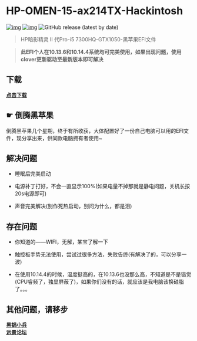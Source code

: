 # HP-OMEN-15-ax214TX-Hackintosh

[![img](https://img.shields.io/github/last-commit/ZGGsong/HP-OMEN-15-ax214TX-Hackintosh.svg?color=orange&label=%E6%9C%80%E8%BF%91%E6%8F%90%E4%BA%A4)](https://github.com/ZGGsong/HP-OMEN-15-ax214TX-Hackintosh) [![img](https://img.shields.io/badge/link-996.icu-red.svg)](https://996.icu/) 
![GitHub release (latest by date)](https://img.shields.io/github/v/release/zggsong/HP-OMEN-15-ax214TX-Hackintosh)

> HP暗影精灵 II 代Pro-i5 7300HQ-GTX1050-黑苹果EFI文件

> __此EFI个人在10.13.6和10.14.4系统均可完美使用，如果出现问题，使用clover更新驱动至最新版本即可解决__

## 下载

__<a href="https://github.com/ZGGSONG/HP-OMEN-15-ax214TX-Hackintosh/releases/tag/1.0.0">点击下载</a>__

## ☛ 倒腾黑苹果

倒腾黑苹果几个星期，终于有所收获，大体配置好了一份自己电脑可以用的EFI文件，现分享出来，供同款电脑拥有者使用~

## 解决问题

 - 睡眠后完美启动

 - 电源补丁打好，不会一直显示100%(如果电量不掉那就是静电问题，关机长按20s电源即可)

 - 声音完美解决(别作死热启动，别问为什么，都是泪)

## 存在问题

 - 你知道的——WIFI，无解，某宝了解一下

 - 触控板手势无法使用，尝试过很多方法，失败告终(有解决了的，可以分享一波)

 - 在使用10.14.4的时候，温度挺高的，在10.13.6也没那么高，不知道是不是错觉(CPU睿频了，独显屏蔽了)，如果你们没有的话，就应该是我电脑该换硅脂了。。。

 ## 其他问题，请移步

<div>
 <b><a href="https://blog.daliansky.net/" target="_blank">黑锅小兵</a>
 </div>
 <div>
 </b>
 <b><a href="http://bbs.pcbeta.com/index.php?gid=86" target="_blank">远景论坛</a></b>
</div>
